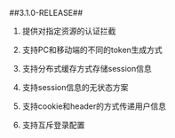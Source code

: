 ##3.1.0-RELEASE##
1. 提供对指定资源的认证拦截

2. 支持PC和移动端的不同的token生成方式

3. 支持分布式缓存方式存储session信息

4. 支持session信息的无状态方案

5. 支持cookie和header的方式传递用户信息

6. 支持互斥登录配置